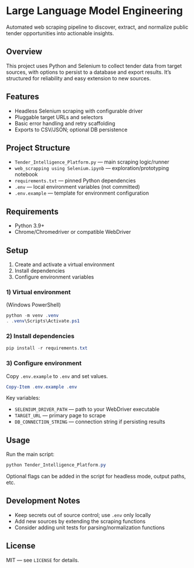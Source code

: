 # Large Language Model Engineering

Automated web scraping pipeline to discover, extract, and normalize public tender opportunities into actionable insights.

## Overview
This project uses Python and Selenium to collect tender data from target sources, with options to persist to a database and export results. It’s structured for reliability and easy extension to new sources.

## Features
- Headless Selenium scraping with configurable driver
- Pluggable target URLs and selectors
- Basic error handling and retry scaffolding
- Exports to CSV/JSON; optional DB persistence

## Project Structure
- `Tender_Intelligence_Platform.py` — main scraping logic/runner
- `web_scrapping using Selenium.ipynb` — exploration/prototyping notebook
- `requirements.txt` — pinned Python dependencies
- `.env` — local environment variables (not committed)
- `.env.example` — template for environment configuration

## Requirements
- Python 3.9+
- Chrome/Chromedriver or compatible WebDriver

## Setup
1. Create and activate a virtual environment
2. Install dependencies
3. Configure environment variables

### 1) Virtual environment
(Windows PowerShell)

```powershell
python -m venv .venv
. .venv\Scripts\Activate.ps1
```

### 2) Install dependencies
```powershell
pip install -r requirements.txt
```

### 3) Configure environment
Copy `.env.example` to `.env` and set values.

```powershell
Copy-Item .env.example .env
```

Key variables:
- `SELENIUM_DRIVER_PATH` — path to your WebDriver executable
- `TARGET_URL` — primary page to scrape
- `DB_CONNECTION_STRING` — connection string if persisting results

## Usage
Run the main script:

```powershell
python Tender_Intelligence_Platform.py
```

Optional flags can be added in the script for headless mode, output paths, etc.

## Development Notes
- Keep secrets out of source control; use `.env` only locally
- Add new sources by extending the scraping functions
- Consider adding unit tests for parsing/normalization functions

## License
MIT — see `LICENSE` for details.
